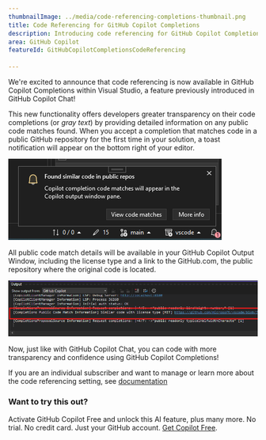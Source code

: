 ```yaml
---
thumbnailImage: ../media/code-referencing-completions-thumbnail.png
title: Code Referencing for GitHub Copilot Completions
description: Introducing code referencing for GitHub Copilot Completions, providing more transparency and detailed information on public code matches in code completions.
area: GitHub Copilot
featureId: GitHubCopilotCompletionsCodeReferencing

---
```


We're excited to announce that code referencing is now available in GitHub Copilot Completions within Visual Studio, a feature previously introduced in GitHub Copilot Chat! 

This new functionality offers developers greater transparency on their code completions (or *gray text*) by providing detailed information on any public code matches found. 
When you accept a completion that matches code in a public GitHub repository for the first time in your solution, a toast notification will appear on the bottom right of your editor.

![Notification of Public Code Match](../media/code-referencing-popup.png)

All public code match details will be available in your GitHub Copilot Output Window, including the license type and a link to the GitHub.com, the public repository where the original code is located. 

![GitHub Copilot Output Window with Public Code Match Information](../media/code-referencing-output.png)

Now, just like with GitHub Copilot Chat, you can code with more transparency and confidence using GitHub Copilot Completions!

If you are an individual subscriber and want to manage or learn more about the code referencing setting, see [documentation](https://docs.github.com/en/copilot/managing-copilot/managing-copilot-as-an-individual-subscriber/managing-copilot-policies-as-an-individual-subscriber#enabling-or-disabling-suggestions-matching-public-code)

### Want to try this out?
Activate GitHub Copilot Free and unlock this AI feature, plus many more.
No trial. No credit card. Just your GitHub account. [Get Copilot Free](vscmd://View.GitHub.Copilot.Chat).
